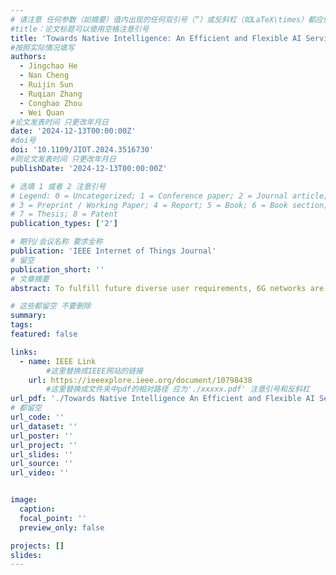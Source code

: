 ```yaml
---
# 请注意 任何参数（如摘要）值内出现的任何双引号（“）或反斜杠（如LaTeX\times）都应使用反斜杠（\）进行转义。例如，符号“和LaTeX text\times分别变为\”和\\times。有关详细信息，请参阅YAML或TOML文档。
#title：论文标题可以使用空格注意引号
title: 'Towards Native Intelligence: An Efficient and Flexible AI Services Provision Scheme in Multi-Layer Heterogeneous Networks'
#按照实际情况填写
authors:
  - Jingchao He
  - Nan Cheng
  - Ruijin Sun
  - Ruqian Zhang
  - Conghao Zhou
  - Wei Quan
#论文发表时间 只更改年月日
date: '2024-12-13T00:00:00Z'
#doi号
doi: '10.1109/JIOT.2024.3516730'
#同论文发表时间 只更改年月日
publishDate: '2024-12-13T00:00:00Z'

# 选填 1 或者 2 注意引号
# Legend: 0 = Uncategorized; 1 = Conference paper; 2 = Journal article;
# 3 = Preprint / Working Paper; 4 = Report; 5 = Book; 6 = Book section;
# 7 = Thesis; 8 = Patent
publication_types: ['2']

# 期刊/会议名称 要求全称
publication: 'IEEE Internet of Things Journal'
# 留空
publication_short: ''
# 文章摘要
abstract: To fulfill future diverse user requirements, 6G networks are envisioned to provide everyone-centric customized services ubiquitously and precisely. However, the diversity in user requirements and the heterogeneity in network resources challenge conventional network operators in network management and service provision. In this paper, we investigate the artificial intelligence (AI) service provision in the multi-layer heterogeneous network. To provide ubiquitous intelligence to users with different computing requirements, an intelligence-native network architecture is designed. Based on the proposed architecture and the AI model stitching mechanism, we formulate the joint AI provision and access selection problem as a mixed integer non-linear programming (MINLP) problem to maximize the average user satisfaction value and user satisfaction rate. Then, a heuristic solution based on Dung Beetle algorithm is proposed to optimize the AI model selection, AI service deployment, user access, and stitching coefficient jointly. Extensive simulations are conducted to evaluate the performance of our proposed architecture and algorithm.

# 这些都留空 不要删除
summary:  
tags:
featured: false

links:
  - name: IEEE Link
        #这里替换成IEEE网站的链接
    url: https://ieeexplore.ieee.org/document/10798438
        #这里替换成文件夹中pdf的相对路径 应为'./xxxxx.pdf' 注意引号和反斜杠
url_pdf: './Towards Native Intelligence An Efficient and Flexible AI Services Provision Scheme.pdf'
# 都留空
url_code: ''
url_dataset: ''
url_poster: ''
url_project: ''
url_slides: ''
url_source: ''
url_video: ''


image:
  caption: 
  focal_point: ''
  preview_only: false

projects: []
slides:
---
```

